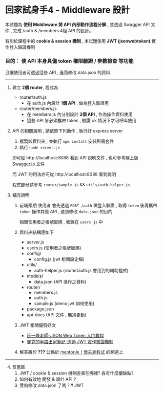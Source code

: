 # 回家試身手4 - Middleware 設計

本試題為 **使用 Middleware 將 API 內部動作流程分解** , 並透過 Swagger API 文件 , 完成 /auth & /members 4組 API 的設計。

有別於課程中的 **cookie & session 機制** , 本試題使用 **JWT (jsonwebtoken)** 實作登入驗證機制

<h3>
目的： 使 API 本身具備 token 權限驗證 / 參數檢查 等功能
</h3>

且讓使用者可透過這些 API , 進而修改 data.json 的資料

---

1. 建立 **2個 router**, 程式為 
    - router/auth.js
        - 在 auth.js 內設計 **1個 API** , 做為登入驗證用
    - router/members.js
        - 在 members.js 內分別設計 **3個 API** , 作為操作資料使用
        - 這些 API 皆必須攜帶 token , 驗證 ok 情況下才可呼叫使用

2. API 的相關說明 , 請依照下列動作 , 執行好 express server

    1) 複製該資料夾 , 並執行 ``` npm install ``` 安裝所需套件
    2) 執行 ``` node server.js ``` 

   即可從 http://localhost:8088 看到 API 說明文件 , 也可參考線上版 [Swagger.io 文件](https://reurl.cc/V5ye96) 

   而 JWT 的用法亦可從 http://localhost:8088 看到說明
   
   程式部分請參考 ```router/sample.js``` && ```utils/auth-helper.js```

3. 補充說明 
    1) 前端預期 使用者 會先透過 ```POST /auth``` 做登入驗證 , 取得 ```token```
       後再攜帶 ```token``` 操作其他 API , 達到修改 ```data.json``` 的目的

       相關使用者之帳號密碼 , 收錄在 ```users.js``` 中
       
    2) 資料夾結構應如下
        - server.js
        - users.js (使用者之帳號密碼)
        - config/
          - config.js (jwt 相關設定檔)
        - utils/
          - auth-helper.js (router/auth.js 會用到的輔助程式)
        - models/
          - data.json (API 操作之資料)
        - router/
          - members.js
          - auth.js
          - sample.js (demo jwt 如何使用)
        - package.json
        - api-docs  (API 文件 , 無須更動)
       
    4) JWT 相關優質好文
       - [阮一峰老師-JSON Web Token 入门教程](https://reurl.cc/RbaEre)
       - [麥克的半路出家筆記-透過 JWT 實作驗證機制](https://reurl.cc/Q68GLp)
    
    3) 解答將於 **???** 公佈於 [mentorJe！傑夫尬程式](https://reurl.cc/kL6bLK) 的頻道上

---

4. 反思區
    1) JWT / cookie & session 機制差異在哪裡? 各有什麼優缺點?
    2) 如何有效地 開發 & 設計 API ?
    3) 受夠修改 data.json 了嗎？#   J W T  
 